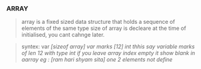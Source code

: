 ### ARRAY

> array is a fixed sized data structure that holds a sequence of elements of the same type
> size of array is decleare at the  time of initialised, you cant cahnge later.

> syntex: var <var name> [sizeof array] <typeof array>
> var marks [12] int 
> thhis say variable marks of len 12 with type int
> if you leave array index empty it show blank in aarray
> eg : [ram  hari shyam   sita]
            one         2 elements not define 